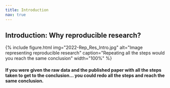 ```yaml
---
title: Introduction
nav: true
---
```



## Introduction: Why reproducible research?
{% include figure.html img="2022-Rep_Res_Intro.jpg" alt="Image representing reproducible research" caption="Repeating all the steps would you reach the same conclusion" width="100%" %}

#### If you were given the raw data and the published paper with all the steps taken to get to the conclusion... you could redo all the steps and reach the same conclusion.







